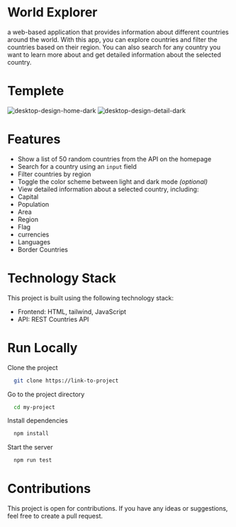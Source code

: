# World Explorer

 a web-based application that provides information about different countries around the world. With this app,
you can explore countries and filter the countries based on their region. You can also search for any country you want 
to learn more about and get detailed information about the selected country.
# Templete

![desktop-design-home-dark](https://user-images.githubusercontent.com/96472794/218302632-350143a2-a9ba-456b-bc24-31329066d5de.jpg)
![desktop-design-detail-dark](https://user-images.githubusercontent.com/96472794/218302643-bedf810a-60cb-4b31-86cd-a486d227cd9c.jpg)
# Features

- Show a list of 50 random countries from the API on the homepage
- Search for a country using an `input` field
- Filter countries by region
- Toggle the color scheme between light and dark mode *(optional)*
- View detailed information about a selected country, including:
- Capital
- Population
- Area
- Region
- Flag
- currencies
- Languages 
- Border Countries
# Technology Stack
This project is built using the following technology stack:

- Frontend: HTML, tailwind, JavaScript
- API: REST Countries API
# Run Locally
Clone the project

```bash
  git clone https://link-to-project
```

Go to the project directory

```bash
  cd my-project
```

Install dependencies

```bash
  npm install
```

Start the server

```bash
  npm run test
```
# Contributions
This project is open for contributions. If you have any ideas or suggestions, feel free to create a pull request.
